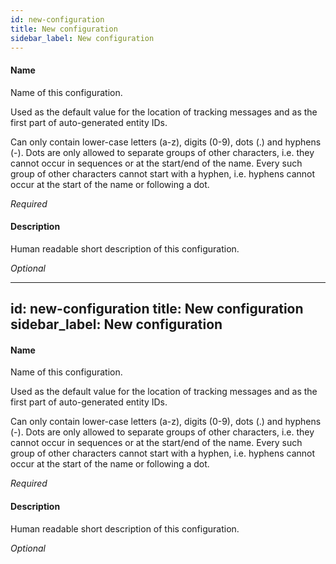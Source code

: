 ```yaml
---
id: new-configuration
title: New configuration
sidebar_label: New configuration
---
```

#### Name
Name of this configuration.

Used as the default value for the location of tracking messages and as the first part of auto-generated entity IDs.

Can only contain lower-case letters (a-z), digits (0-9), dots (.) and hyphens (-). Dots are only allowed to separate groups of other characters, i.e. they cannot occur in sequences or at the start/end of the name. Every such group of other characters cannot start with a hyphen, i.e. hyphens cannot occur at the start of the name or following a dot.

<i>Required</i>

#### Description
Human readable short description of this configuration.

<i>Optional</i>

---
id: new-configuration
title: New configuration
sidebar_label: New configuration
---
#### Name
Name of this configuration.

Used as the default value for the location of tracking messages and as the first part of auto-generated entity IDs.

Can only contain lower-case letters (a-z), digits (0-9), dots (.) and hyphens (-). Dots are only allowed to separate groups of other characters, i.e. they cannot occur in sequences or at the start/end of the name. Every such group of other characters cannot start with a hyphen, i.e. hyphens cannot occur at the start of the name or following a dot.

<i>Required</i>

#### Description
Human readable short description of this configuration.

<i>Optional</i>

